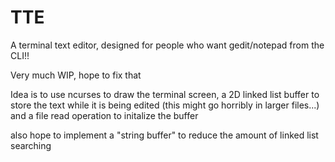 # TTE
A terminal text editor, designed for people who want gedit/notepad from the CLI!!

Very much WIP, hope to fix that

Idea is to use ncurses to draw the terminal screen, a 2D linked list buffer to store the text while it is being edited (this might go horribly in larger files...)
and a file read operation to initalize the buffer

also hope to implement a "string buffer" to reduce the amount of linked list searching

